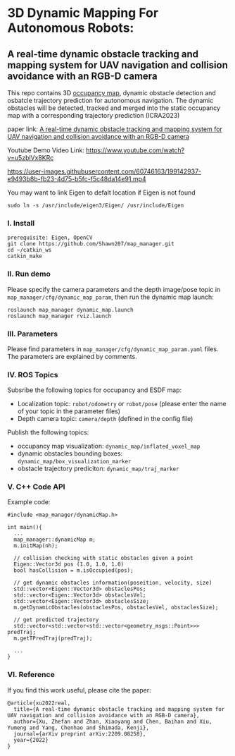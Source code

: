 # 3D Dynamic Mapping For Autonomous Robots: 
## A real-time dynamic obstacle tracking and mapping system for UAV navigation and collision avoidance with an RGB-D camera
This repo contains 3D [occupancy map](https://en.wikipedia.org/wiki/Occupancy_grid_mapping), dynamic obstacle detection and osbatcle trajectory prediction for autonomous navigation. The dynamic obstacles will be detected, tracked and merged into the static occupancy map with a corresponding trajectory prediction (ICRA2023)



paper link: [A real-time dynamic obstacle tracking and mapping system for UAV navigation and collision avoidance with an RGB-D camera](https://arxiv.org/abs/2209.08258)

Youtube Demo Video Link: https://www.youtube.com/watch?v=u5zblVx8KRc

https://user-images.githubusercontent.com/60746163/199142937-e9493b8b-fb23-4d75-b5fc-f5c48da14e91.mp4



You may want to link Eigen to defalt location if Eigen is not found
```
sudo ln -s /usr/include/eigen3/Eigen/ /usr/include/Eigen
```

### I. Install
```
prerequisite: Eigen, OpenCV
git clone https://github.com/Shawn207/map_manager.git
cd ~/catkin_ws
catkin_make
```
### II. Run demo
Please specify the camera parameters and the depth image/pose topic in ```map_manager/cfg/dynamic_map_param```, then run the dynamic map launch: 
```
roslaunch map_manager dynamic_map.launch
roslaunch map_manager rviz.launch
```

### III. Parameters
Please find parameters in ```map_manager/cfg/dynamic_map_param.yaml``` files. The parameters are explained by comments.

### IV. ROS Topics
Subsribe the following topics for occupancy and ESDF map:
  - Localization topic: ```robot/odometry``` or ```robot/pose``` (please enter the name of your topic in the parameter files)
  - Depth camera topic: ```camera/depth``` (defined in the config file)
  
Publish the following topics:
  - occupancy map visualization: ```dynamic_map/inflated_voxel_map```
  - dynamic obstacles bounding boxes: ```dynamic_map/box_visualization_marker```
  - obstacle trajectory prediciton: ```dynamic_map/traj_marker```

### V. C++ Code API
Example code:
```
#include <map_manager/dynamicMap.h>

int main(){
  ...
  map_manager::dynamicMap m;
  m.initMap(nh);
  
  // collision checking with static obstacles given a point
  Eigen::Vector3d pos (1.0, 1.0, 1.0)
  bool hasCollision = m.isOccupied(pos);
  
  // get dynamic obstacles information(poseition, velocity, size)
  std::vector<Eigen::Vector3d> obstaclesPos;
  std::vector<Eigen::Vector3d> obstaclesVel;
  std::vector<Eigen::Vector3d> obstaclesSize;
  m.getDynamicObstacles(obstaclesPos, obstaclesVel, obstaclesSize);
  
  // get predicted trajectory
  std::vector<std::vector<std::vector<geometry_msgs::Point>>> predTraj;
  m.getTPredTraj(predTraj);
  
  ...
}
```

### VI. Reference
If you find this work useful, please cite the paper:

```
@article{xu2022real,
  title={A real-time dynamic obstacle tracking and mapping system for UAV navigation and collision avoidance with an RGB-D camera},
  author={Xu, Zhefan and Zhan, Xiaoyang and Chen, Baihan and Xiu, Yumeng and Yang, Chenhao and Shimada, Kenji},
  journal={arXiv preprint arXiv:2209.08258},
  year={2022}
}
```




